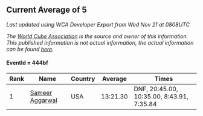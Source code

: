 ## Current Average of 5

*Last updated using WCA Developer Export from Wed Nov 21 at 0808UTC*

*The [World Cube Association](https://www.worldcubeassociation.org) is the source and owner of this information. This published information is not actual information, the actual information can be found [here](https://www.worldcubeassociation.org/results).*

#### EventId = 444bf

|Rank|Name|Country|Average|Times|  
|--|--|--|--|--|  
|1|[Sameer Aggarwal](https://www.worldcubeassociation.org/persons/2017AGGA01)|USA|13:21.30|DNF, 20:45.00, 10:35.00, 8:43.91, 7:35.84|  
